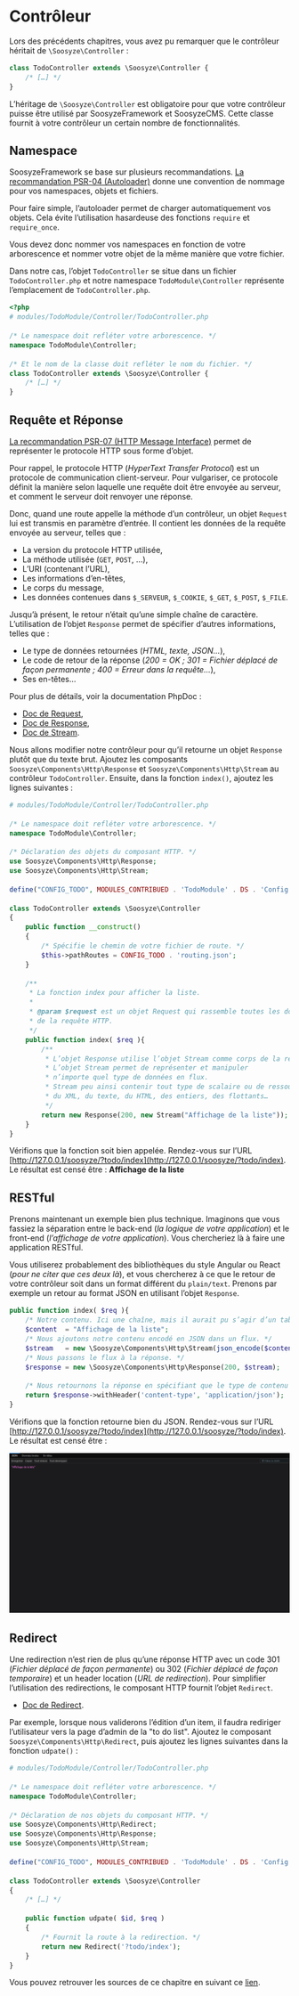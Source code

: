 # Contrôleur

Lors des précédents chapitres, vous avez pu remarquer que le contrôleur héritait de `\Soosyze\Controller` :

```php
class TodoController extends \Soosyze\Controller { 
    /* […] */
}
```

L’héritage de `\Soosyze\Controller` est obligatoire pour que votre contrôleur puisse être utilisé par SoosyzeFramework et SoosyzeCMS. Cette classe fournit à votre contrôleur un certain nombre de fonctionnalités.

## Namespace

SoosyzeFramework se base sur plusieurs recommandations.
[La recommandation PSR-04 (Autoloader)](https://www.php-fig.org/psr/psr-4/) donne une convention de nommage pour vos namespaces, objets et fichiers.

Pour faire simple, l’autoloader permet de charger automatiquement vos objets. Cela évite l’utilisation hasardeuse des fonctions `require` et `require_once`.

Vous devez donc nommer vos namespaces en fonction de votre arborescence et nommer votre objet de la même manière que votre fichier.

Dans notre cas, l’objet `TodoController` se situe dans un fichier `TodoController.php` et notre namespace `TodoModule\Controller` représente l’emplacement de `TodoController.php`.

```php
<?php
# modules/TodoModule/Controller/TodoController.php

/* Le namespace doit refléter votre arborescence. */
namespace TodoModule\Controller;

/* Et le nom de la classe doit refléter le nom du fichier. */
class TodoController extends \Soosyze\Controller { 
    /* […] */
}
```

## Requête et Réponse

[La recommandation PSR-07 (HTTP Message Interface)](https://www.php-fig.org/psr/psr-7/) permet de représenter le protocole HTTP sous forme d’objet.

Pour rappel, le protocole HTTP (*HyperText Transfer Protocol*) est un protocole de communication client-serveur. Pour vulgariser, ce protocole définit la manière selon laquelle une requête doit être envoyée au serveur, et comment le serveur doit renvoyer une réponse.

Donc, quand une route appelle la méthode d’un contrôleur, un objet `Request` lui est transmis en paramètre d’entrée. Il contient les données de la requête envoyée au serveur, telles que :

* La version du protocole HTTP utilisée,
* La méthode utilisée (`GET`, `POST`, …),
* L’URI (contenant l’URL),
* Les informations d’en-têtes,
* Le corps du message,
* Les données contenues dans `$_SERVEUR`, `$_COOKIE`, `$_GET`, `$_POST`, `$_FILE`.

Jusqu’à présent, le retour n’était qu’une simple chaîne de caractère. L’utilisation de l’objet `Response` permet de spécifier d’autres informations, telles que :

* Le type de données retournées (*HTML, texte, JSON…*),
* Le code de retour de la réponse (*200 = OK ; 301 = Fichier déplacé de façon permanente ; 400 = Erreur dans la requête…*),
* Ses en-têtes…

Pour plus de détails, voir la documentation PhpDoc :

* [Doc de Request](https://api.soosyze.com/Soosyze/Components/Http/Request.html),
* [Doc de Response](https://api.soosyze.com/Soosyze/Components/Http/Response.html),
* [Doc de Stream](https://api.soosyze.com/Soosyze/Components/Http/Stream.html).

Nous allons modifier notre contrôleur pour qu’il retourne un objet `Response` plutôt que du texte brut.
Ajoutez les composants `Soosyze\Components\Http\Response` et `Soosyze\Components\Http\Stream` au contrôleur `TodoController`. Ensuite, dans la fonction `index()`, ajoutez les lignes suivantes :

```php
# modules/TodoModule/Controller/TodoController.php

/* Le namespace doit refléter votre arborescence. */
namespace TodoModule\Controller;

/* Déclaration des objets du composant HTTP. */
use Soosyze\Components\Http\Response;
use Soosyze\Components\Http\Stream;

define("CONFIG_TODO", MODULES_CONTRIBUED . 'TodoModule' . DS . 'Config' . DS);

class TodoController extends \Soosyze\Controller
{
    public function __construct()
    {
        /* Spécifie le chemin de votre fichier de route. */
        $this->pathRoutes = CONFIG_TODO . 'routing.json';
    }

    /**
     * La fonction index pour afficher la liste.
     *
     * @param $request est un objet Request qui rassemble toutes les données
     * de la requête HTTP.
     */
    public function index( $req ){
        /** 
         * L’objet Response utilise l’objet Stream comme corps de la réponse.
         * L’objet Stream permet de représenter et manipuler 
         * n’importe quel type de données en flux.
         * Stream peu ainsi contenir tout type de scalaire ou de ressources comme du JSON, 
         * du XML, du texte, du HTML, des entiers, des flottants…
         */
        return new Response(200, new Stream("Affichage de la liste"));
    }
}
```

Vérifions que la fonction soit bien appelée.
Rendez-vous sur l’URL [http://127.0.0.1/soosyze/?todo/index](http://127.0.0.1/soosyze/?todo/index).
Le résultat est censé être : **Affichage de la liste**

## RESTful

Prenons maintenant un exemple bien plus technique. Imaginons que vous fassiez la séparation entre le back-end (*la logique de votre application*) et le front-end (*l’affichage de votre application*). Vous chercheriez là à faire une application RESTful. 

Vous utiliserez probablement des bibliothèques du style Angular ou React (*pour ne citer que ces deux là*), et vous chercherez à ce que le retour de votre contrôleur soit dans un format différent du `plain/text`. Prenons par exemple un retour au format JSON en utilisant l’objet `Response`.

```php
public function index( $req ){
    /* Notre contenu. Ici une chaîne, mais il aurait pu s’agir d’un tableau. */
    $content  = "Affichage de la liste";
    /* Nous ajoutons notre contenu encodé en JSON dans un flux. */
    $stream   = new \Soosyze\Components\Http\Stream(json_encode($content));
    /* Nous passons le flux à la réponse. */
    $response = new \Soosyze\Components\Http\Response(200, $stream);

    /* Nous retournons la réponse en spécifiant que le type de contenu est du JSON. */
    return $response->withHeader('content-type', 'application/json');
}
```

Vérifions que la fonction retourne bien du JSON.
Rendez-vous sur l’URL [http://127.0.0.1/soosyze/?todo/index](http://127.0.0.1/soosyze/?todo/index).
Le résultat est censé être : 

![Illustration 08_controleur-restful.png](/assets/development/08_controleur-restful.png)

## Redirect

Une redirection n’est rien de plus qu’une réponse HTTP avec un code 301 (*Fichier déplacé de façon permanente*) ou 302 (*Fichier déplacé de façon temporaire*) et un header location (*URL de redirection*). Pour simplifier l’utilisation des redirections, le composant HTTP fournit l’objet `Redirect`.

* [Doc de Redirect](https://api.soosyze.com/Soosyze/Components/Http/Redirect.html).

Par exemple, lorsque nous validerons l’édition d’un item, il faudra rediriger l’utilisateur vers la page d’admin de la "to do list". Ajoutez le composant `Soosyze\Components\Http\Redirect`, puis ajoutez les lignes suivantes dans la fonction `udpate()` :

```php
# modules/TodoModule/Controller/TodoController.php

/* Le namespace doit refléter votre arborescence. */
namespace TodoModule\Controller;

/* Déclaration de nos objets du composant HTTP. */
use Soosyze\Components\Http\Redirect;
use Soosyze\Components\Http\Response;
use Soosyze\Components\Http\Stream;

define("CONFIG_TODO", MODULES_CONTRIBUED . 'TodoModule' . DS . 'Config' . DS);

class TodoController extends \Soosyze\Controller
{
    /* […] */

    public function udpate( $id, $req )
    {
        /* Fournit la route à la redirection. */
        return new Redirect('?todo/index');
    }
}
```

Vous pouvez retrouver les sources de ce chapitre en suivant ce [lien](/development/module/src/08_controleur).
